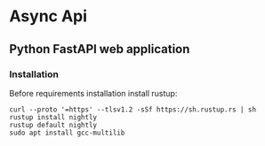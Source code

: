 # Async Api
## Python FastAPI web application
### Installation
Before requirements installation install rustup:
```
curl --proto '=https' --tlsv1.2 -sSf https://sh.rustup.rs | sh
rustup install nightly
rustup default nightly
sudo apt install gcc-multilib
```
